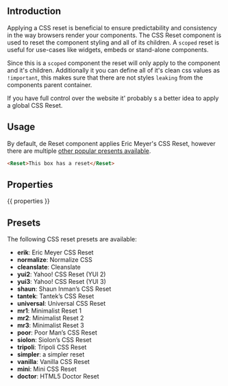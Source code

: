 ## Introduction

Applying a CSS reset is beneficial to ensure predictability and consistency in the way browsers render your components. The CSS Reset component is used to reset the component styling and all of its children. A `scoped` reset is useful for use-cases like widgets, embeds or stand-alone components.

Since this is a `scoped` component the reset will only apply to the component and it's children. Additionally it you can define all of it's clean css values as `!important`, this makes sure that there are not styles `leaking` from the components parent container. 

If you have full control over the website it' probably s a better idea to apply a global CSS Reset.

## Usage

By default, de Reset component applies Eric Meyer's CSS Reset, however there are multiple [other popular presents available](#-presets).

```html
<Reset>This box has a reset</Reset>
```

## Properties

{{ properties }}

## Presets

The following CSS reset presets are available:

- **erik**: Eric Meyer CSS Reset
- **normalize**: Normalize CSS
- **cleanslate**: Cleanslate
- **yui2**: Yahoo! CSS Reset (YUI 2)
- **yui3**: Yahoo! CSS Reset (YUI 3)
- **shaun**: Shaun Inman’s CSS Reset
- **tantek**: Tantek’s CSS Reset
- **universal**: Universal CSS Reset
- **mr1**: Minimalist Reset 1
- **mr2**: Minimalist Reset 2
- **mr3**: Minimalist Reset 3
- **poor**: Poor Man’s CSS Reset
- **siolon**: Siolon’s CSS Reset
- **tripoli**: Tripoli CSS Reset
- **simpler**: a simpler reset
- **vanilla**: Vanilla CSS Reset
- **mini**: Mini CSS Reset
- **doctor**: HTML5 Doctor Reset
